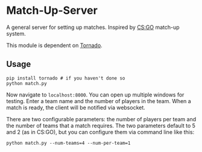 # Match-Up-Server

A general server for setting up matches.  Inspired by [CS:GO](http://blog.counter-strike.net/) match-up system.

This module is dependent on [Tornado](http://www.tornadoweb.org/en/stable/).

## Usage

	pip install tornado # if you haven't done so
	python match.py

Now navigate to `localhost:8000`.  You can open up multiple windows for testing.  Enter a team name and the number of players in the team.  When a match is ready, the client will be notified via websocket.

There are two configurable parameters: the number of players per team and the number of teams that a match requires.  The two parameters default to 5 and 2 (as in CS:GO), but you can configure them via command line like this:

	python match.py --num-teams=4 --num-per-team=1